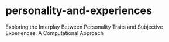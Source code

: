 # personality-and-experiences
Exploring the Interplay Between Personality Traits and Subjective Experiences: A Computational Approach
